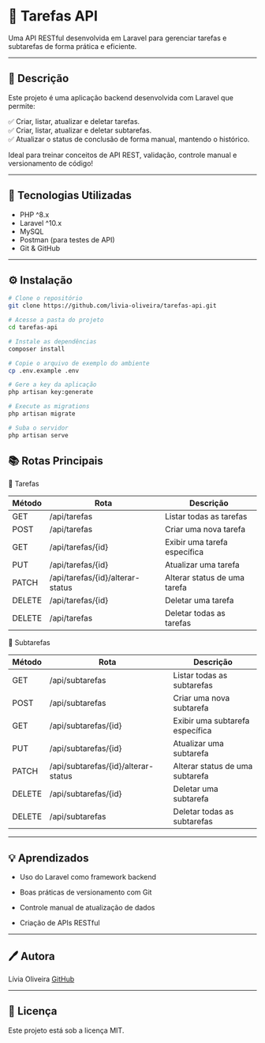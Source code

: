 # 📌 Tarefas API

Uma API RESTful desenvolvida em Laravel para gerenciar tarefas e subtarefas de forma prática e eficiente.


---


## 📖 Descrição

Este projeto é uma aplicação backend desenvolvida com Laravel que permite:

✅ Criar, listar, atualizar e deletar tarefas.  
✅ Criar, listar, atualizar e deletar subtarefas.  
✅ Atualizar o status de conclusão de forma manual, mantendo o histórico.

Ideal para treinar conceitos de API REST, validação, controle manual e versionamento de código!


---


## 🚀 Tecnologias Utilizadas

- PHP ^8.x  
- Laravel ^10.x  
- MySQL  
- Postman (para testes de API)  
- Git & GitHub


---


## ⚙️ Instalação

```bash
# Clone o repositório
git clone https://github.com/livia-oliveira/tarefas-api.git

# Acesse a pasta do projeto
cd tarefas-api

# Instale as dependências
composer install

# Copie o arquivo de exemplo do ambiente
cp .env.example .env

# Gere a key da aplicação
php artisan key:generate

# Execute as migrations
php artisan migrate

# Suba o servidor
php artisan serve

```


## 📚 Rotas Principais

📝 Tarefas

| Método | Rota                             | Descrição                    |
| ------ | -------------------------------- | ---------------------------- |
| GET    | /api/tarefas                     | Listar todas as tarefas      |
| POST   | /api/tarefas                     | Criar uma nova tarefa        |
| GET    | /api/tarefas/{id}                | Exibir uma tarefa específica |
| PUT    | /api/tarefas/{id}                | Atualizar uma tarefa         |
| PATCH  | /api/tarefas/{id}/alterar-status | Alterar status de uma tarefa |
| DELETE | /api/tarefas/{id}                | Deletar uma tarefa           |
| DELETE | /api/tarefas                     | Deletar todas as tarefas |



📝 Subtarefas

| Método | Rota                                | Descrição                       |
| ------ | ----------------------------------- | ------------------------------- |
| GET    | /api/subtarefas                     | Listar todas as subtarefas      |
| POST   | /api/subtarefas                     | Criar uma nova subtarefa        |
| GET    | /api/subtarefas/{id}                | Exibir uma subtarefa específica |
| PUT    | /api/subtarefas/{id}                | Atualizar uma subtarefa         |
| PATCH  | /api/subtarefas/{id}/alterar-status | Alterar status de uma subtarefa |
| DELETE | /api/subtarefas/{id}                | Deletar uma subtarefa           |
| DELETE | /api/subtarefas                     | Deletar todas as subtarefas |


---


## 💡 Aprendizados

- Uso do Laravel como framework backend

- Boas práticas de versionamento com Git

- Controle manual de atualização de dados

- Criação de APIs RESTful


---


## 🖊️ Autora
Lívia Oliveira
[GitHub](https://github.com/livia-oliveira)


---


## 📄 Licença
Este projeto está sob a licença MIT.





